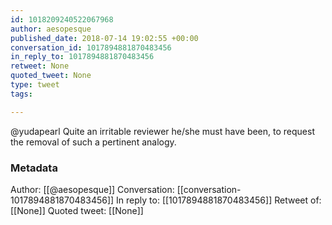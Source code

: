 ```yaml
---
id: 1018209240522067968
author: aesopesque
published_date: 2018-07-14 19:02:55 +00:00
conversation_id: 1017894881870483456
in_reply_to: 1017894881870483456
retweet: None
quoted_tweet: None
type: tweet
tags:

---
```


@yudapearl Quite an irritable reviewer he/she must have been, to request the removal of such a pertinent analogy.

### Metadata

Author: [[@aesopesque]]
Conversation: [[conversation-1017894881870483456]]
In reply to: [[1017894881870483456]]
Retweet of: [[None]]
Quoted tweet: [[None]]
